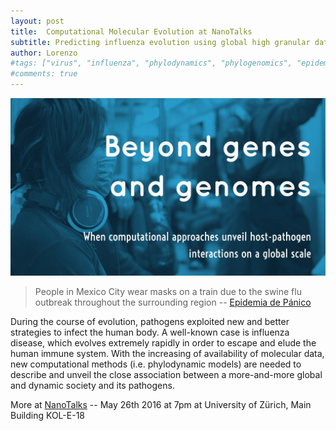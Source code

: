 ```yaml
---
layout: post
title:  Computational Molecular Evolution at NanoTalks
subtitle: Predicting influenza evolution using global high granular datasets
author: Lorenzo
#tags: ["virus", "influenza", "phylodynamics", "phylogenomics", "epidemiology", "trees", "evolution", "natural selection"]
#comments: true
---
```


![SwineInfluenzaMexicoCity](/assets/beyond_genes_and_genomes.jpg)

> People in Mexico City wear masks on a train due to the swine flu outbreak throughout the surrounding region -- [Epidemia de Pánico](http://www.flickr.com/photos/99479626@N00/3471986083/)

During the course of evolution, pathogens exploited new and better strategies to infect the human body. A well-known case is influenza disease, which evolves extremely rapidly in order to escape and elude the human immune system. With the increasing of availability of molecular data, new computational methods (i.e. phylodynamic models) are needed to describe and unveil the close association between a more-and-more global and dynamic society and its pathogens.


<div class="message">
More at <a href="http://www.nanotalks.uzh.ch/index.html">NanoTalks</a> -- May 26th 2016 at 7pm at University of Zürich, Main Building KOL-E-18
</div>
